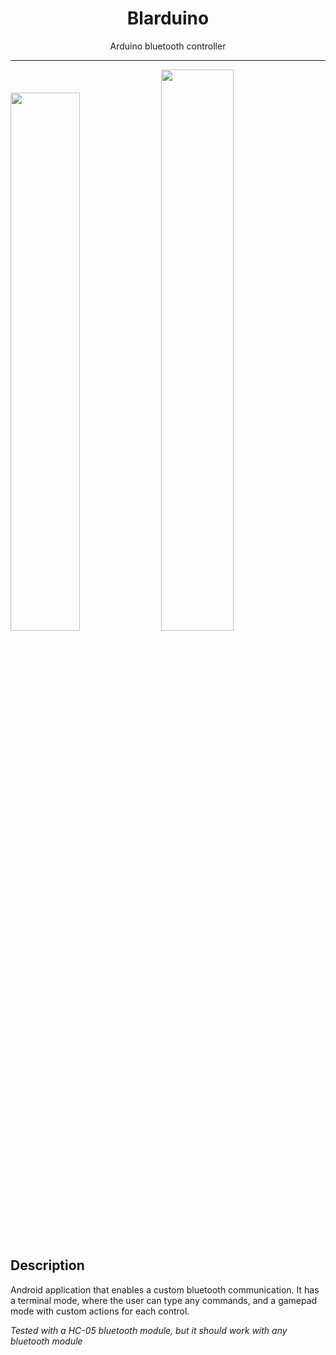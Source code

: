 <h1  align="center">Blarduino</h1>
<p align="center">Arduino bluetooth controller</p>

***

<span>
  <img src="imgs/img1.jpeg" width=47%></img>
  <img src="imgs/img2.jpeg" width=48%></img> 
</span>

## Description

Android application that enables a custom bluetooth communication. 
It has a terminal mode, where the user can type any commands, and a gamepad mode
with custom actions for each control.

*Tested with a HC-05 bluetooth module, but it should work with any bluetooth module*